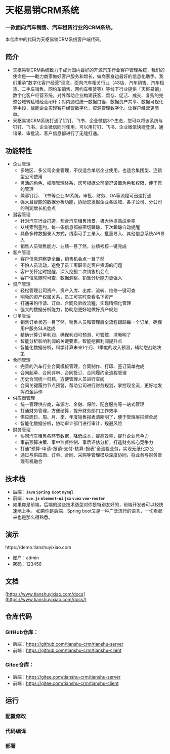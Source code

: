 # 天枢易销CRM系统
### 一款面向汽车销售、汽车租赁行业的CRM系统。
本仓库中的代码为天枢易销CRM系统客户端代码。
## 简介
- 天枢易销CRM系统致力于成为国内最好的开源汽车行业客户管理系统，我们的使命是——助力商家做好客户服务和增长，做商家身边最好的信息化助手。我们秉承“数字化客户经营”理念，面向汽车相关行业（4S店、汽车销售、汽车租赁、二手车销售、网约车销售、网约车租赁等）等线下行业提供「天枢易销」数字化客户经营系统，对外帮助企业构建获客、留存、促活、成交、复购的完整公域转私域经营闭环；对内通过统一数据口径、数据资产共享、数据可视化等手段，赋能企业实现客户经营数字化、资源管理数字化。让客户经营更简单。
- 天枢易销CRM系统打通了钉钉、飞书、企业微信3个生态，您可以将该系统与钉钉、飞书、企业微信同时使用，可以用钉钉、飞书、企业微信快捷登录，通讯录、审批流、客户信息都进行了无缝打通。
## 功能特性
  - 企业管理
    - 多地区、多公司企业管理，不仅适合单店企业使用，也适合集团型、连锁型公司使用
    - 灵活的角色、权限管理体系，您可根据公司情况设置角色和权限，便于您的管理
    - 兼容钉钉、飞书等企业IM系统，审批、财务、OA等流程可迅速打通
    - 强大且智能的数据分析功能，协助您发掘企业各区域、各子公司、分公司的利润增长机会点
  - 潜客管理
    - 针对汽车行业打造，契合汽车租售场景，极大地提高成单率
    - 从线索到签约，每一条信息都被密切跟踪，下次跟踪自动提醒
    - 具备多种数据录入方式，线索可手工录入、批量导入、其他信息系统API导入
    - 销售人员销售能力、业绩一目了然，业绩考核一键完成
  - 客户管理
    - 客户信息洞察更全面，销售机会点一目了然
    - 不怕人员流动，避免了员工离职带走客户资源的问题
    - 客户关怀定时提醒，深入挖掘二次销售机会点
    - 客户信息随时可查，数据洞察、销售分析能力更强大
  - 资产管理
    - 轻松管理公司资产，资产入库、出库、流转、维修一键可查
    - 明晰的资产权属关系，员工可实时查看名下资产
    - 打通采购申请、订单、合同及验收流程，实现精细化管理
    - 强大的数据分析能力，协助您更好地做好资产规划
  - 订单管理
    - 销售订单状态一目了然，销售人员和管理层全流程跟踪每一个订单，确保用户服务SLA达成
    - 精确计算订单利润，确保利润可预测、可管控，清晰明了
    - 智能分析影响利润的关键要素，智能挖掘利润提升点
    - 智能化数据分析，科学计算未来1个月、1季度的收入预测，辅助您战略决策
  - 合同管理
    - 完善的汽车行业合同模板管理，合同制作、打印、签订简单完成
    - 合同起草、合同评审、合同签订、合同履约全流程管理
    - 历史合同统一归档，方便管理人员进行查阅
    - 合同关键履约节点预警，帮助公司进行财务规划，掌控现金流，更好地发挥资金运作
  - 供应商管理
    - 统一管理供应商，车源方、金融、保险、配套服务等一站式管理
    - 打通财务管理，方便结算，提升财务部门工作效率
    - 供应商日、周、月、季、年度销售报表清晰明了，便于管理层把控全局
    - 智能化数据分析，协助审计部门进行审计，规避风险
  - 财务管理
    - 协同汽车租售各环节数据，降低成本，提高效率，提升企业竞争力
    - 事前预算决策、事中监督控制、事后评估分析，打造财务核心竞争力
    - 打通“预算-申请-报销-支付-核算-报表”全流程业务，实现无纸化办公
    - 通过与供应商、订单、合同、采购等管理模块深度协同，将业务与财务管理有机融合
## 技术栈
*   后端：**`Java` `Spring Boot` `mysql`**
*   前端：**`vue.js` `element-ui` `jsx` `vuex` `vue-router`**
*  如果你是前端，后端的这些技术选型对你是特别友好的，前端开发者可以较快速地上手。 如果你是后端，Spring boot又是一种广泛流行的语言，一切看起来也是那么得熟悉。
## 演示

https\://demo.tianshuyixiao.com

*   账户：admin
*   密码：123456

## 文档
[https://www.tianshuyixiao.com/docs](https://www.tianshuyixiao.com/docs/)

## 仓库代码
### GitHub仓库：
* 后端：https://github.com/tianshu-crm/tianshu-server
* 前端：https://github.com/tianshu-crm/tianshu-client
### Gitee仓库：
* 后端：https://gitee.com/tianshu-crm/tianshu-server
* 前端：https://gitee.com/tianshu-crm/tianshu-client

## 运行
### 配置修改
### 代码编译
### 部署
